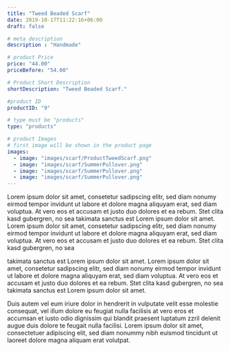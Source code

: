 ```yaml
---
title: "Tweed Beaded Scarf"
date: 2019-10-17T11:22:16+06:00
draft: false

# meta description
description : "Handmade"

# product Price
price: "44.00"
priceBefore: "54.00"

# Product Short Description
shortDescription: "Tweed Beaded Scarf."

#product ID
productID: "9"

# type must be "products"
type: "products"

# product Images
# first image will be shown in the product page
images:
  - image: "images/scarf/ProductTweedScarf.png"
  - image: "images/scarf/SummerPullover.png"
  - image: "images/scarf/SummerPullover.png"
  - image: "images/scarf/SummerPullover.png"
---
```


Lorem ipsum dolor sit amet, consetetur sadipscing elitr, sed diam nonumy eirmod tempor invidunt ut labore et dolore magna aliquyam erat, sed diam voluptua. At vero eos et accusam et justo duo dolores et ea rebum. Stet clita kasd gubergren, no sea takimata sanctus est Lorem ipsum dolor sit amet. Lorem ipsum dolor sit amet, consetetur sadipscing elitr, sed diam nonumy eirmod tempor invidunt ut labore et dolore magna aliquyam erat, sed diam voluptua. At vero eos et accusam et justo duo dolores et ea rebum. Stet clita kasd gubergren, no sea 

takimata sanctus est Lorem ipsum dolor sit amet. Lorem ipsum dolor sit amet, consetetur sadipscing elitr, sed diam nonumy eirmod tempor invidunt ut labore et dolore magna aliquyam erat, sed diam voluptua. At vero eos et accusam et justo duo dolores et ea rebum. Stet clita kasd gubergren, no sea takimata sanctus est Lorem ipsum dolor sit amet.

Duis autem vel eum iriure dolor in hendrerit in vulputate velit esse molestie consequat, vel illum dolore eu feugiat nulla facilisis at vero eros et accumsan et iusto odio dignissim qui blandit praesent luptatum zzril delenit augue duis dolore te feugait nulla facilisi. Lorem ipsum dolor sit amet, consectetuer adipiscing elit, sed diam nonummy nibh euismod tincidunt ut laoreet dolore magna aliquam erat volutpat.
